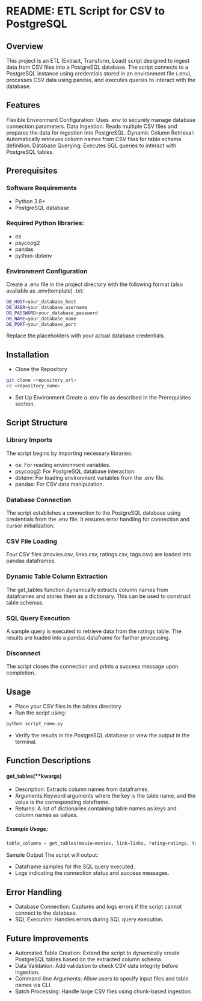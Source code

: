 # README: ETL Script for CSV to PostgreSQL

## Overview
This project is an ETL (Extract, Transform, Load) script designed to ingest data from CSV files into a PostgreSQL database. The script connects to a PostgreSQL instance using credentials stored in an environment file (.env), processes CSV data using pandas, and executes queries to interact with the database.

## Features

Flexible Environment Configuration: Uses .env to securely manage database connection parameters.
Data Ingestion: Reads multiple CSV files and prepares the data for ingestion into PostgreSQL.
Dynamic Column Retrieval: Automatically retrieves column names from CSV files for table schema definition.
Database Querying: Executes SQL queries to interact with PostgreSQL tables.

## Prerequisites

### Software Requirements
- Python 3.8+
- PostgreSQL database
  
### Required Python libraries:
- os
- psycopg2
- pandas
- python-dotenv
  
### Environment Configuration
   
Create a .env file in the project directory with the following format (also available as .env(template) .txt:

```bash
DB_HOST=your_database_host
DB_USER=your_database_username
DB_PASSWORD=your_database_password
DB_NAME=your_database_name
DB_PORT=your_database_port
```

Replace the placeholders with your actual database credentials.

## Installation
-  Clone the Repository
```bash
git clone <repository_url>
cd <repository_name>
```

- Set Up Environment
Create a .env file as described in the Prerequisites section.

## Script Structure
### Library Imports
The script begins by importing necessary libraries:

- os: For reading environment variables.
- psycopg2: For PostgreSQL database interaction.
- dotenv: For loading environment variables from the .env file.
- pandas: For CSV data manipulation.

### Database Connection
The script establishes a connection to the PostgreSQL database using credentials from the .env file. It ensures error handling for connection and cursor initialization.

### CSV File Loading
Four CSV files (movies.csv, links.csv, ratings.csv, tags.csv) are loaded into pandas dataframes.

### Dynamic Table Column Extraction
The get_tables function dynamically extracts column names from dataframes and stores them as a dictionary. This can be used to construct table schemas.

### SQL Query Execution
A sample query is executed to retrieve data from the ratings table. The results are loaded into a pandas dataframe for further processing.

### Disconnect
The script closes the connection and prints a success message upon completion.

## Usage
- Place your CSV files in the tables directory.
- Run the script using:
```bash
python script_name.py
```
- Verify the results in the PostgreSQL database or view the output in the terminal.
## Function Descriptions
#### get_tables(**kwargs)
- Description: Extracts column names from dataframes.
- Arguments:Keyword arguments where the key is the table name, and the value is the corresponding dataframe.
- Returns: A list of dictionaries containing table names as keys and column names as values.
##### Example Usage:
```python
table_columns = get_tables(movie=movies, link=links, rating=ratings, tag=tags)
```
Sample Output
The script will output:

- Dataframe samples for the SQL query executed.
- Logs indicating the connection status and success messages.

## Error Handling
- Database Connection: Captures and logs errors if the script cannot connect to the database.
- SQL Execution: Handles errors during SQL query execution.

## Future Improvements
- Automated Table Creation: Extend the script to dynamically create PostgreSQL tables based on the extracted column schema.
- Data Validation: Add validation to check CSV data integrity before ingestion.
- Command-line Arguments: Allow users to specify input files and table names via CLI.
- Batch Processing: Handle large CSV files using chunk-based ingestion.

